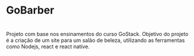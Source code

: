 # <h1>GoBarber<h1>
Projeto com base nos ensinamentos do curso GoStack.
Objetivo do projeto é a criação de um site para um salão de beleza, utilizando as ferramentas como Nodejs, react e react native.

